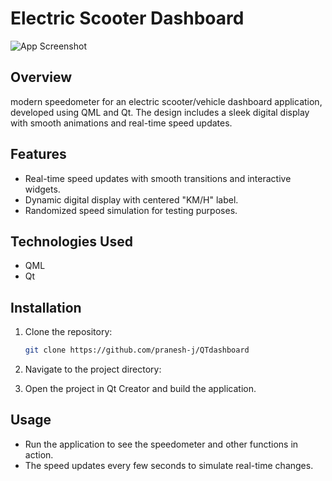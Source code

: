 # Electric Scooter Dashboard

![App Screenshot](path/to/your/screenshot.png)

## Overview

modern speedometer for an electric scooter/vehicle dashboard application, developed using QML and Qt. The design includes a sleek digital display with smooth animations and real-time speed updates.

## Features

- Real-time speed updates with smooth transitions and interactive widgets.
- Dynamic digital display with centered "KM/H" label.
- Randomized speed simulation for testing purposes.

## Technologies Used

- QML
- Qt

## Installation

1. Clone the repository:
   ```bash
   git clone https://github.com/pranesh-j/QTdashboard
   ```
2. Navigate to the project directory:

3. Open the project in Qt Creator and build the application.

## Usage

- Run the application to see the speedometer and other functions in action.
- The speed updates every few seconds to simulate real-time changes.



